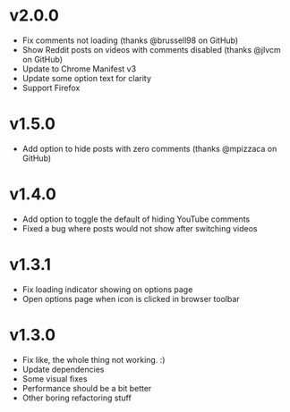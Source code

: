 # v2.0.0

-   Fix comments not loading (thanks @brussell98 on GitHub)
-   Show Reddit posts on videos with comments disabled (thanks @jlvcm on GitHub)
-   Update to Chrome Manifest v3
-   Update some option text for clarity
-   Support Firefox

# v1.5.0

-   Add option to hide posts with zero comments (thanks @mpizzaca on GitHub)

# v1.4.0

-   Add option to toggle the default of hiding YouTube comments
-   Fixed a bug where posts would not show after switching videos

# v1.3.1

-   Fix loading indicator showing on options page
-   Open options page when icon is clicked in browser toolbar

# v1.3.0

-   Fix like, the whole thing not working. :)
-   Update dependencies
-   Some visual fixes
-   Performance should be a bit better
-   Other boring refactoring stuff
